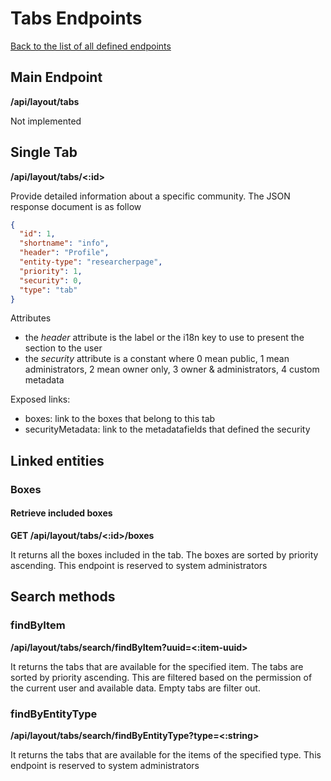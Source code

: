 # Tabs Endpoints
[Back to the list of all defined endpoints](endpoints.md)

## Main Endpoint
**/api/layout/tabs**   

Not implemented

## Single Tab
**/api/layout/tabs/<:id>**

Provide detailed information about a specific community. The JSON response document is as follow
```json
{
  "id": 1,
  "shortname": "info",
  "header": "Profile",
  "entity-type": "researcherpage",
  "priority": 1,
  "security": 0,
  "type": "tab"
}
```

Attributes
* the *header* attribute is the label or the i18n key to use to present the section to the user
* the *security* attribute is a constant where 0 mean public, 1 mean administrators, 2 mean owner only, 3 owner & administrators, 4 custom metadata

Exposed links:
* boxes: link to the boxes that belong to this tab
* securityMetadata: link to the metadatafields that defined the security

## Linked entities
### Boxes
#### Retrieve included boxes
**GET /api/layout/tabs/<:id>/boxes**

It returns all the boxes included in the tab. The boxes are sorted by priority ascending. This endpoint is reserved to system administrators

## Search methods
### findByItem
**/api/layout/tabs/search/findByItem?uuid=<:item-uuid>**

It returns the tabs that are available for the specified item. The tabs are sorted by priority ascending. This are filtered based on the permission of the current user and available data. Empty tabs are filter out.

### findByEntityType
**/api/layout/tabs/search/findByEntityType?type=<:string>**

It returns the tabs that are available for the items of the specified type. This endpoint is reserved to system administrators